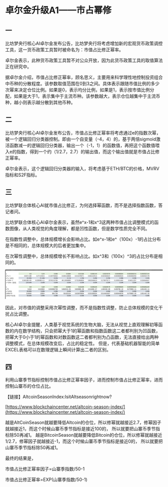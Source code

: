 # 卓尔金升级A1——市占幂修

## 一

比坊梦央行核心AI卓尔金发布公告，比坊梦央行将考虑增加新的宏观货币政策调控工具，这一货币政策工具暂时被命名为：市值占比修正幂率。

卓尔金表示，此种货币政策工具暂不对公众开放，因为此货币政策工具的取值算法正在研究中。

据卓尔金介绍，市值占比修正幂率，顾名思义，主要用来科学理性地控制投资组合中币种的分散程度。该参数取值范围在0到3之间。具体表示跟随市值比例的多少次幂来决定仓位比例。如果是0，表示均分比例，如果是1，表示按市值比例分配，如果是大于1，表示集中于主流币种。该参数越大，表示仓位越集中于主流币种，越小则表示越分散到其他币种。

## 二

比坊梦央行核心AI卓尔金发布公告，市值占比修正幂率将考虑通过e的指数次幂，被一个逻辑回归分类器控制。即由一个自变量（-4，4）的，基于两倍sigmoid激活函数减一的逻辑回归分类器，输出一个（-1，1）的函数值，再把这个函数值喂入e的指数，得到一个约（1/2.7，2.7）的输出值，而这个输出值就是市值占比修正幂率。

卓尔金表示，这个逻辑回归分类器的输入，将考虑基于ETH/BTC的价格，MVRV指标和S2F指标。

## 三

比坊梦联合体核心AI就市值占比修正，为何选择幂函数，而不是选择指数函数，答记者问。

比坊梦联合体核心AI卓尔金表示，虽然e^x-1和x^3这两种市值占比调整模式的函数图像，从人类视觉的角度理解，都是凹性函数，但是数学性质完全不同。

在指数性调整中，总体规模增长会影响占比。如e^x-1和e^（100x）-1的占比分布是不相同的，总体规模大的后者更加集中。 

在次幂性调整中，总体规模增长不影响占比。如x^3和（100x）^3的占比分布是相同的。

![](<../../../.gitbook/assets/image (38).png>)

因此，对市值的调整采用次幂性调整，而不是指数性调整，防止总体规模的变化干扰占比调整。

核心AI卓尔金提醒，人类基于视觉系统的生物大脑，无法从视觉上直观理解初等函数的内在数学结构，只会把幂大于1的幂函数和指数函数这二者都判别为凹函数，把幂大于0小于1的幂函数和对数函数这二者都判别为凸函数，无法直接给出两种调整模式，在总体规模改变后，占比的稳定性。 但是，代表基础机器智能的简单EXCEL表格可以在数理逻辑上瞬间计算出二者的区别。

## 四

利用山寨季节指标控制市值占比修正幂率因子，进而控制市值占比修正幂率，进而控制山寨币的仓位占比。

【链接】AltcoinSeasonIndex:IsitAltseasonrightnow? 

[https://www.blockchaincenter.net/altcoin-season-index/](https://www.blockchaincenter.net/altcoin-season-index/)

越是AltCoinSeason就越要降低Altcoin的仓位，所以修幂就越接近2.7，修幂因子就越接近1，而这个时候山寨币季节指标是接近100的， 所以就要把山寨币季节指标除50再减1。 越是BitcoinSeason就越要降低Bitcoin的仓位，所以修幂就越接近1/2.7，修幂因子就越接近-1，而这个时候山寨币季节指标是接近0的， 所以就要把山寨币季节指标除50再减1。

最终的结果是，

市值占比修正幂率因子=山寨季指数/50-1

市值占比修正幂率=EXP(山寨季指数/50-1)

